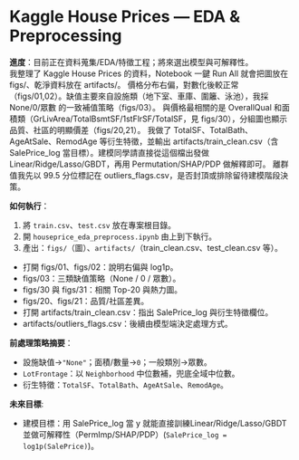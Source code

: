 # Kaggle House Prices — EDA & Preprocessing

**進度**：目前正在資料蒐集/EDA/特徵工程；將來選出模型與可解釋性。  
我整理了 Kaggle House Prices 的資料，Notebook 一鍵 Run All 就會把圖放在 figs/、乾淨資料放在 artifacts/。
價格分布右偏，對數化後較正常（figs/01,02）。缺值主要來自設施類（地下室、車庫、圍籬、泳池），我採 None/0/眾數 的一致補值策略（figs/03）。
與價格最相關的是 OverallQual 和面積類（GrLivArea/TotalBsmtSF/1stFlrSF/TotalSF，見 figs/30），分組圖也顯示品質、社區的明顯價差（figs/20,21）。
我做了 TotalSF、TotalBath、AgeAtSale、RemodAge 等衍生特徵，並輸出 artifacts/train_clean.csv（含 SalePrice_log 當目標）。建模同學請直接從這個檔出發做 Linear/Ridge/Lasso/GBDT，再用 Permutation/SHAP/PDP 做解釋即可。
離群值我先以 99.5 分位標記在 outliers_flags.csv，是否封頂或排除留待建模階段決策。

**如何執行**：
1. 將 `train.csv`、`test.csv` 放在專案根目錄。
2. 開 `houseprice_eda_preprocess.ipynb` 由上到下執行。
3. 產出：`figs/`（圖）、`artifacts/`（train_clean.csv、test_clean.csv 等）。
- 打開 figs/01、figs/02：說明右偏與 log1p。
- figs/03：三類缺值策略（None / 0 / 眾數）。
- figs/30 與 figs/31：相關 Top-20 與熱力圖。
- figs/20、figs/21：品質/社區差異。
- 打開 artifacts/train_clean.csv：指出 SalePrice_log 與衍生特徵欄位。
- artifacts/outliers_flags.csv：後續由模型端決定處理方式。

**前處理策略摘要**：
- 設施缺值→`"None"`；面積/數量→`0`；一般類別→眾數。
- `LotFrontage`：以 `Neighborhood` 中位數補，兜底全域中位數。
- 衍生特徵：`TotalSF`、`TotalBath`、`AgeAtSale`、`RemodAge`。


**未來目標**:
- 建模目標：用 SalePrice_log 當 y 就能直接訓練Linear/Ridge/Lasso/GBDT 並做可解釋性（PermImp/SHAP/PDP）(`SalePrice_log = log1p(SalePrice)`)。
